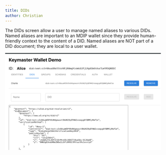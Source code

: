 ```yaml
---
title: DIDs
author: Christian
---
```



The DIDs screen allow a user to manage named aliases to various DIDs. Named aliases are important to an MDIP wallet since they provide human-friendly context to the content of a DID. Named aliases are NOT part of a DID document; they are local to a user wallet.

![DID screen](did-screen.png)
